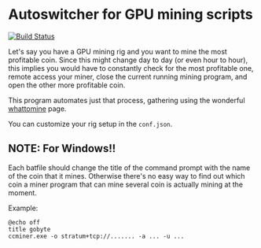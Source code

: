 # Autoswitcher for GPU mining scripts 
[![Build Status](https://travis-ci.org/chibby0ne/read_wtm.svg?branch=master)](https://travis-ci.org/chibby0ne/read_wtm)

Let's say you have a GPU mining rig and you want to mine the most profitable
coin.
Since this might change day to day (or even hour to hour), this implies you
would have to constantly check for the most profitable one, remote access your
miner, close the current running mining program, and open the other more
profitable coin.

This program automates just that process, gathering using the wonderful
[whattomine](https://whattomine.com) page.

You can customize your rig setup in the `conf.json`.

## NOTE: For Windows!!

Each batfile should change the title of the command prompt with the name of
the coin that it mines. Otherwise there's no easy way to find out which coin a
miner program that can mine several coin is actually mining at the moment.


Example:

```
@echo off
title gobyte
ccminer.exe -o stratum+tcp://....... -a ... -u ... 
```
